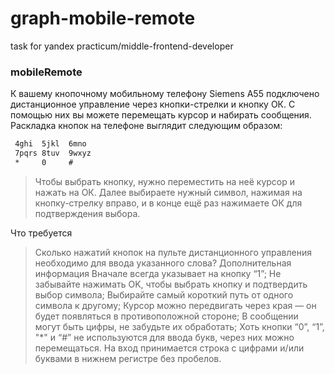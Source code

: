 # graph-mobile-remote
task for yandex practicum/middle-frontend-developer 

### mobileRemote
К вашему кнопочному мобильному телефону Siemens A55 подключено дистанционное управление через кнопки-стрелки и кнопку ОК. С помощью них вы можете перемещать курсор и набирать сообщения.
Раскладка кнопок на телефоне выглядит следующим образом:

``` 1     2abc  3def
 4ghi  5jkl  6mno
 7pqrs 8tuv  9wxyz
 *     0     #
```

>Чтобы выбрать кнопку, нужно переместить на неё курсор и нажать на ОК. Далее выбираете нужный символ, нажимая на кнопку-стрелку вправо, и в конце ещё раз нажимаете ОК для подтверждения выбора.

Что требуется

>Сколько нажатий кнопок на пульте дистанционного управления необходимо для ввода указанного слова?
Дополнительная информация
Вначале всегда указывает на кнопку “1”;
Не забывайте нажимать OK, чтобы выбрать кнопку и подтвердить выбор символа;
Выбирайте самый короткий путь от одного символа к другому;
Курсор можно передвигать через края — он будет появляться в противоположной стороне;
В сообщении могут быть цифры, не забудьте их обработать;
Хоть кнопки “0”, “1”, "*" и “#” не используются для ввода букв, через них можно перемещаться.
На вход принимается строка с цифрами и/или буквами в нижнем регистре без пробелов.
